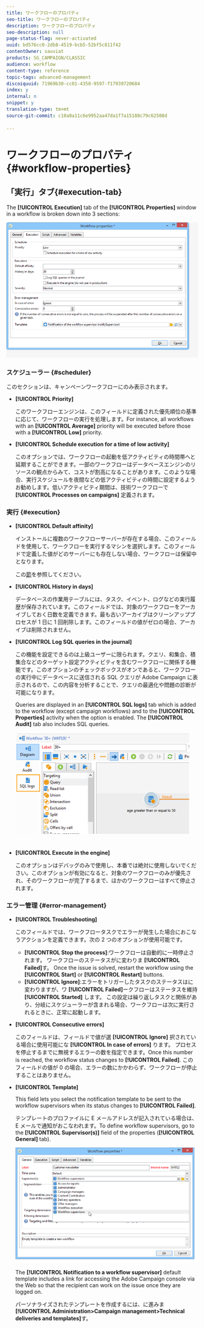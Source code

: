 ```yaml
---
title: ワークフローのプロパティ
seo-title: ワークフローのプロパティ
description: ワークフローのプロパティ
seo-description: null
page-status-flag: never-activated
uuid: bd576cc0-2db8-4519-bcb5-52bf5c811f42
contentOwner: sauviat
products: SG_CAMPAIGN/CLASSIC
audience: workflow
content-type: reference
topic-tags: advanced-management
discoiquuid: 71969b30-cc01-4358-9597-f17939720684
index: y
internal: n
snippet: y
translation-type: tm+mt
source-git-commit: c10a0a11c6e9952aa47da1f7a15188c79c62508d

---
```



# ワークフローのプロパティ{#workflow-properties}

## 「実行」タブ{#execution-tab}

The **[!UICONTROL Execution]** tab of the **[!UICONTROL Properties]** window in a workflow is broken down into 3 sections:

![](assets/wf_execution_tab.png)

### スケジューラー {#scheduler}

このセクションは、キャンペーンワークフローにのみ表示されます。

* **[!UICONTROL Priority]**

   このワークフローエンジンは、このフィールドに定義された優先順位の基準に応じて、ワークフローの実行を処理します。For instance, all workflows with an **[!UICONTROL Average]** priority will be executed before those with a **[!UICONTROL Low]** priority.

* **[!UICONTROL Schedule execution for a time of low activity]**

   このオプションでは、ワークフローの起動を低アクティビティの時間帯へと延期することができます。一部のワークフローはデータベースエンジンのリソースの観点からみて、コストが割高になることがあります。このような場合、実行スケジュールを夜間などの低アクティビティの時間に設定するようお勧めします。低いアクティビティ期間は、技術ワークフローで **[!UICONTROL Processes on campaigns]** 定義されます。

### 実行 {#execution}

* **[!UICONTROL Default affinity]**

   インストールに複数のワークフローサーバーが存在する場合、このフィールドを使用して、ワークフローを実行するマシンを選択します。このフィールドで定義した値がどのサーバーにも存在しない場合、ワークフローは保留中となります。

   この[節](../../installation/using/configuring-campaign-server.md#high-availability-workflows-and-affinities)を参照してください。

* **[!UICONTROL History in days]**

   データベースの作業用テーブルには、タスク、イベント、ログなどの実行履歴が保存されています。このフィールドでは、対象のワークフローをアーカイブしておく日数を定義できます。最も古いアーカイブはクリーンアッププロセスが 1 日に 1 回削除します。このフィールドの値がゼロの場合、アーカイブは削除されません。

* **[!UICONTROL Log SQL queries in the journal]**

   この機能を設定できるのは上級ユーザーに限られます。クエリ、和集合、積集合などのターゲット設定アクティビティを含むワークフローに関係する機能です。このオプションのチェックボックスがオンであると、ワークフローの実行中にデータベースに送信される SQL クエリが Adobe Campaign に表示されるので、この内容を分析することで、クエリの最適化や問題の診断が可能になります。

   Queries are displayed in an **[!UICONTROL SQL logs]** tab which is added to the workflow (except campaign workflows) and to the **[!UICONTROL Properties]** activity when the option is enabled. The **[!UICONTROL Audit]** tab also includes SQL queries.

   ![](assets/wf_tab_log_sql.png)

* **[!UICONTROL Execute in the engine]**

   このオプションはデバッグのみで使用し、本番では絶対に使用しないでください。このオプションが有効になると、対象のワークフローのみが優先され、そのワークフローが完了するまで、ほかのワークフローはすべて停止されます。

### エラー管理 {#error-management}

* **[!UICONTROL Troubleshooting]**

   このフィールドでは、ワークフロータスクでエラーが発生した場合におこなうアクションを定義できます。次の 2 つのオプションが使用可能です。

   * **[!UICONTROL Stop the process]**:ワークフローは自動的に一時停止されます。 ワークフローのステータスがに変わりま **[!UICONTROL Failed]**&#x200B;す。 Once the issue is solved, restart the workflow using the **[!UICONTROL Start]** or **[!UICONTROL Restart]** buttons.
   * **[!UICONTROL Ignore]**:エラーをトリガーしたタスクのステータスはに変わりますが、ワ **[!UICONTROL Failed]**&#x200B;ークフローはステータスを維持 **[!UICONTROL Started]** します。 この設定は繰り返しタスクと関係があり、分岐にスケジューラーが含まれる場合、ワークフローは次に実行されるときに、正常に起動します。

* **[!UICONTROL Consecutive errors]**

   このフィールドは、フィールドで値が選 **[!UICONTROL Ignore]** 択されている場合に使用可能にな **[!UICONTROL In case of errors]** ります。 プロセスを停止するまでに無視するエラーの数を指定できます。Once this number is reached, the workflow status changes to **[!UICONTROL Failed]**. このフィールドの値が 0 の場合、エラーの数にかかわらず、ワークフローが停止することはありません。

* **[!UICONTROL Template]**

   This field lets you select the notification template to be sent to the workflow supervisors when its status changes to **[!UICONTROL Failed]**.

   テンプレートのプロファイルに E メールアドレスが記入されている場合は、E メールで通知がおこなわれます。To define workflow supervisors, go to the **[!UICONTROL Supervisor(s)]** field of the properties (**[!UICONTROL General]** tab).

   ![](assets/wf-properties_select-supervisors.png)

   The **[!UICONTROL Notification to a workflow supervisor]** default template includes a link for accessing the Adobe Campaign console via the Web so that the recipient can work on the issue once they are logged on.

   パーソナライズされたテンプレートを作成するには、に進みま **[!UICONTROL Administration>Campaign management>Technical deliveries and templates]**&#x200B;す。

